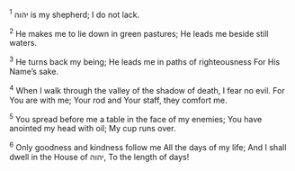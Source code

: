 <sup>1</sup> יהוה is my shepherd; I do not lack.

<sup>2</sup> He makes me to lie down in green pastures; He leads me beside still waters.

<sup>3</sup> He turns back my being; He leads me in paths of righteousness For His Name’s sake.

<sup>4</sup> When I walk through the valley of the shadow of death, I fear no evil. For You are with me; Your rod and Your staff, they comfort me.

<sup>5</sup> You spread before me a table in the face of my enemies; You have anointed my head with oil; My cup runs over.

<sup>6</sup> Only goodness and kindness follow me All the days of my life; And I shall dwell in the House of יהוה, To the length of days!

